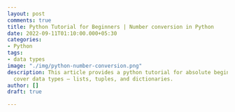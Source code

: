 ```yaml
---
layout: post
comments: true
title: Python Tutorial for Beginners | Number conversion in Python
date: 2022-09-11T01:10:00.000+05:30
categories:
- Python
tags:
- data types
image: "./img/python-number-conversion.png"
description: This article provides a python tutorial for absolute beginners. We will
  cover data types – lists, tuples, and dictionaries.
author: []
draft: true

---
```

